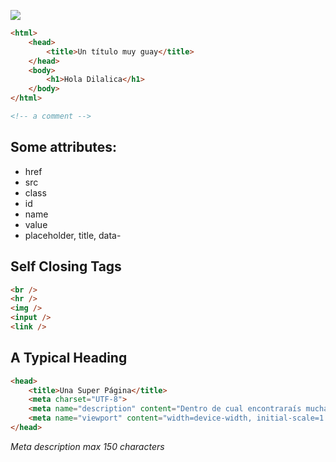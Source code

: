 ![](https://dummyimage.com/3000x2000/ffffff/000000.jpg&text=++++++++++++++HTML++++++++++++++)

```html
<html>
    <head>
        <title>Un título muy guay</title>
    </head>
    <body>
        <h1>Hola Dilalica</h1>
    </body>
</html>
```

```html
<!-- a comment -->
```

## Some attributes:

- href
- src
- class
- id
- name
- value
- placeholder, title, data-

## Self Closing Tags

```html
<br />
<hr />
<img />
<input />
<link />
```

## A Typical Heading

```html
<head>
    <title>Una Super Página</title>
    <meta charset="UTF-8">
    <meta name="description" content="Dentro de cual encontraraís mucha info">
    <meta name="viewport" content="width=device-width, initial-scale=1.0">
</head>
```

_Meta description max 150 characters_
